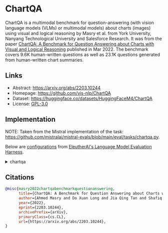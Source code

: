 # ChartQA

ChartQA is a multimodal benchmark for question-answering (with vision language models (VLMs) or multimodal models) about charts (images) using visual and logical reasoning by Masry et al. from York University, Nanyang Technological University and Salesforce Research. It was from the paper [ChartQA: A Benchmark for Question Answering about Charts with Visual and Logical Reasoning](https://arxiv.org/abs/2203.10244) published in Mar 2022. The benchmark covers 9.6K human-written questions as well as 23.1K questions generated from human-written chart summaries.

## Links

* Abstract: https://arxiv.org/abs/2203.10244
* Homepage: https://github.com/vis-nlp/ChartQA
* Dataset: https://huggingface.co/datasets/HuggingFaceM4/ChartQA
* License: [GPL-3.0](https://huggingface.co/datasets/HuggingFaceM4/ChartQA/blob/main/README.md)

## Implementation

NOTE: Taken from the Mistral implementation of the task: https://github.com/mistralai/mistral-evals/blob/main/eval/tasks/chartqa.py.

Below are [configurations](https://github.com/EleutherAI/lm-evaluation-harness/blob/main/lm_eval/tasks/chartqa) from [EleutherAI's Language Model Evaluation Harness](https://github.com/EleutherAI/lm-evaluation-harness).

<details>
<summary>chartqa</summary>

```yaml
dataset_path: HuggingFaceM4/ChartQA
test_split: test
output_type: generate_until
task: chartqa
doc_to_image:
  - image
doc_to_text: |
  <image>{{query}}
  Analyze the image and question carefully, using step-by-step reasoning.
  First, describe any image provided in detail. Then, present your reasoning. And finally your final answer in this format:
  Final Answer: <answer>
  where <answer> follows the following instructions:
  - <answer> should should be a single phrase or number.
  - <answer> should not paraphrase or reformat the text in the image.
  - If <answer> is a ratio, it should be a decimal value like 0.25 instead of 1:4.
  - If the question is a Yes/No question, <answer> should be Yes/No.
  - If <answer> is a number, it should not contain any units.
  - If <answer> is a percentage, it should include a % sign.
  - If <answer> is an entity, it should include the full label from the graph.
  IMPORTANT: Remember, to end your answer with Final Answer: <answer>.
doc_to_target: "{{ label[0] }}"
generation_kwargs:
  until: []
  temperature: 0.0
  do_sample: false
  max_gen_toks: 512
metric_list:
  - metric: !function utils.exact_match
    aggregation: mean
    higher_is_better: true
  - metric: !function utils.relaxed_accuracy
    aggregation: mean
    higher_is_better: true
  - metric: !function utils.anywhere_accuracy
    aggregation: mean
    higher_is_better: true
metadata:
  version: 0.0
```

Source: https://github.com/EleutherAI/lm-evaluation-harness/blob/main/lm_eval/tasks/chartqa/chartqa.yaml
</details>

## Citations

```bibtex
@misc{masry2022chartqabenchmarkquestionanswering,
      title={ChartQA: A Benchmark for Question Answering about Charts with Visual and Logical Reasoning},
      author={Ahmed Masry and Do Xuan Long and Jia Qing Tan and Shafiq Joty and Enamul Hoque},
      year={2022},
      eprint={2203.10244},
      archivePrefix={arXiv},
      primaryClass={cs.CL},
      url={https://arxiv.org/abs/2203.10244},
}
```